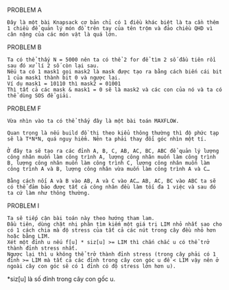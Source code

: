 PROBLEM A

	Đây là một bài Knapsack cơ bản chỉ có 1 điều khác biệt là ta cần thêm 1 chiều để quản lý món đồ trên tay của tên trộm và đảo chiều QHD vì cân nặng của các món vật là quá lớn. 

PROBLEM B

	Ta có thể thấy N = 5000 nên ta có thể 2 for để tìm 2 số đầu tiên rồi sau đó xử lí 2 số còn lại sau.
 	Nếu ta có 1 mask1 gọi mask2 là mask được tạo ra bằng cách biến cái bit 1 của mask1 thành bit 0 và ngược lại.
  	Ví dụ mask1 = 10110 thì mask2 = 01001
   	Thì tất cả các mask & mask1 = 0 sẽ là mask2 và các con của nó và ta có thể dùng SOS để giải.

PROBLEM F
	
	Vừa nhìn vào ta có thể thấy đây là một bài toán MAXFLOW.

	Quan trọng là nếu build đồ thị theo kiểu thông thường thì độ phức tạp sẽ là T*N*N, quá nguy hiểm. Nên ta phải thay đổi góc nhìn một tí.

	Ở đây ta sẽ tạo ra các đỉnh A, B, C, AB, AC, BC, ABC để quản lý lượng công nhân muốn làm công trình A, lượng công nhân muốn làm công trình B, lượng công nhân muốn làm công trình C, lượng công nhân muốn làm công trình A và B, lượng công nhân vừa muốn làm công trình A và C…
	
	Bằng cách nối A và B vào AB, A và C vào AC… AB, AC, BC vào ABC ta sẽ có thể đảm bảo được tất cả công nhân đều làm tối đa 1 việc và sau đó ta cứ làm như thông thường.
	
	

PROBLEM I
	
	Ta sẽ tiếp cận bài toán này theo hướng tham lam.
	Đầu tiên, dùng chặt nhị phân tìm kiếm một giá trị LIM nhỏ nhất sao cho có 1 cách chia mà độ stress của tất cả các nút trong cây đều nhỏ hơn hoặc bằng LIM.
	Xét một đỉnh u nếu f[u] * siz[u] >= LIM thì chắn chắc u có thể trở thành đỉnh stress nhất.
	Ngược lại thì u không thể trở thành đỉnh stress (trong cây phải có 1 đỉnh >= LIM mà tất cả các đỉnh trong cây con góc u đề < LIM vậy nên ở ngoài cây con góc sẽ có 1 đỉnh có độ stress lớn hơn u).

*siz[u] là số đỉnh trong cây con gốc u.



